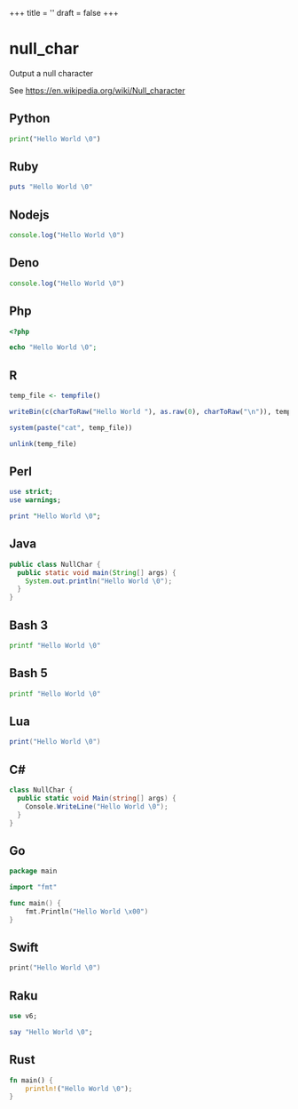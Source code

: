 +++
title = ''
draft = false
+++

# null_char

Output a null character

See https://en.wikipedia.org/wiki/Null_character


## Python

```python {filename="null_char.py"}
print("Hello World \0")
```

## Ruby

```ruby {filename="null_char.rb"}
puts "Hello World \0"
```

## Nodejs

```javascript {filename="null_char.mjs"}
console.log("Hello World \0")
```

## Deno

```javascript {filename="null_char.mjs"}
console.log("Hello World \0")
```

## Php

```php {filename="null_char.php"}
<?php

echo "Hello World \0";
```

## R

```r {filename="null_char.R"}
temp_file <- tempfile()

writeBin(c(charToRaw("Hello World "), as.raw(0), charToRaw("\n")), temp_file)

system(paste("cat", temp_file))

unlink(temp_file)
```

## Perl

```perl {filename="null_char.pl"}
use strict;
use warnings;

print "Hello World \0";
```

## Java

```java {filename="NullChar.java"}
public class NullChar {
  public static void main(String[] args) {
    System.out.println("Hello World \0");
  }
}
```

## Bash 3

```bash {filename="null_char.sh"}
printf "Hello World \0"
```

## Bash 5

```bash {filename="null_char.sh"}
printf "Hello World \0"
```

## Lua

```lua {filename="null_char.lua"}
print("Hello World \0")
```

## C#

```csharp {filename="NullChar.cs"}
class NullChar {
  public static void Main(string[] args) {
    Console.WriteLine("Hello World \0");
  }
}
```

## Go

```go {filename="null_char.go"}
package main

import "fmt"

func main() {
	fmt.Println("Hello World \x00")
}
```

## Swift

```swift {filename="null_char.swift"}
print("Hello World \0")
```

## Raku

```raku {filename="null_char.raku"}
use v6;

say "Hello World \0";
```

## Rust

```rust {filename="null_char.rs"}
fn main() {
    println!("Hello World \0");
}
```

